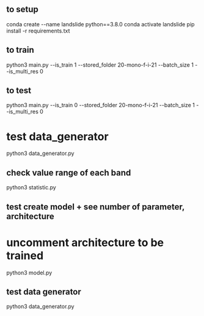 ## to setup ##
conda create --name landslide python==3.8.0
conda activate landslide
pip install -r requirements.txt

## to train ##
python3 main.py --is_train 1 --stored_folder 20-mono-f-i-21 --batch_size 1 --is_multi_res 0

## to test ## 
python3 main.py --is_train 0 --stored_folder 20-mono-f-i-21 --batch_size 1 --is_multi_res 0

# test data_generator ## 
python3 data_generator.py

## check value range of each band ##
python3 statistic.py

## test create model + see number of parameter, architecture ##
# uncomment architecture to be trained #
python3 model.py

## test data generator ##
python3 data_generator.py
